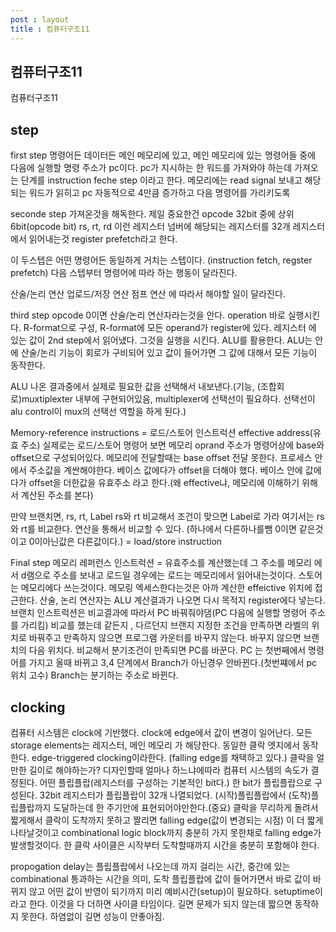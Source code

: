 ```yaml
---
post : layout
title : 컴퓨터구조11
---
```

## 컴퓨터구조11
컴퓨터구조11
## step
first step
명령어든 데이터든 메인 메모리에 있고, 메인 메모리에 있는 명령어들 중에 다음에 실행할 명령 주소가 pc이다. pc가 지시하는 한 워드를 가져와야 하는데 가져오는 단계를 instruction feche step 이라고 한다.
메모리에는 read signal 보내고 해당되는 워드가 읽히고 pc 자동적으로 4만큼 증가하고 다음 명령어를 가리키도록 

seconde step
가져온것을 해독한다. 제일 중요한건 opcode 32bit 중에 상위 6bit(opcode bit) rs, rt, rd 이런 레지스터 넘버에 해당되는 레지스터를 32개 레지스터에서 읽어내는것 register prefetch라고 한다.

이 두스텝은 어떤 명령어든 동일하게 거치는 스텝이다. (instruction fetch, regster prefetch)
다음 스텝부터 명령어에 따라 하는 행동이 달라진다.

산술/논리 연산
업로드/저장 연산
점프 연산 
에 따라서 해야할 일이 달라진다.

third step
opcode 0이면 산술/논리 연산자라는것을 안다. operation 바로 실행시킨다. R-format으로 구성, R-format에 모든 operand가 register에 있다. 레지스터 에 있는 값이 2nd step에서 읽어냈다. 그것을 실행을 시킨다. ALU를 활용한다. ALU는 안에 산술/논리 기능이 회로가 구비되어 있고 값이 들어가면 그 값에 대해서 모든 기능이 동작한다.

ALU 나온 결과중에서 실제로 필요한 값을 선택해서 내보낸다.(기능, (조합회로)muxtiplexter 내부에 구현되어있음, multiplexer에 선택선이 필요하다. 선택선이 alu control이 mux의 선택선 역할을 하게 된다.)

Memory-reference instructions = 로드/스토어 인스트럭션
effective address(유효 주소) 실제로는 로드/스토어 명령어 보면 메모리 oprand 주소가 명령어상에 base와 offset으로 구성되어있다. 메모리에 전달할때는 base offset 전달 못한다. 프로세스 안에서 주소값을 계싼해야한다. 베이스 값에다가 offset을 더해야 했다. 베이스 안에 값에 다가 offset을 더한값을 유효주소 라고 한다.(왜 effective냐, 메모리에 이해하기 위해서 계산된 주소를 본다)

만약 브랜치면, rs, rt, Label rs와 rt 비교해서 조건이 맞으면 Label로 가라 여기서는 rs와 rt를 비교한다. 연산을 통해서 비교할 수 있다. (하나에서 다른하나를뺌 0이면 같은것이고 0이아닌값은 다른값이다.) = load/store instruction

Final step
메모리 레퍼런스 인스트럭션 = 유효주소를 계산했는데 그 주소를 메모리 에서 d램으로 주소를 보내고 로드일 경우에는 로드는 메모리에서 읽어내는것이다. 스토어는 메모리에다 쓰는것이다. 메모링 엑세스한다는것은 아까 계산한 effeictive 위치에 접근한다. 산술, 논리 연산자는 ALU 계산결과가 나오면 다시 목적지 register에다 넣는다. 브랜치 인스트럭션은 비교결과에 따라서 PC 바꿔줘야댐(PC 다음에 실행할 명령어 주소를 가리킴) 비교를 했는데 같든지 , 다르던지 브랜지 지정한 조건을 만족하면 라벨의 위치로 바꿔주고 만족하지 않으면 프로그램 카운터를 바꾸지 않는다. 바꾸지 않으면 브랜치의 다음 위치다.
비교해서 분기조건이 만족되면 PC를 바꾼다.
PC 는 첫번째에서 명령어를 가지고 올때 바뀌고 3,4 단계에서 Branch가 아닌경우 안바뀐다.(첫번쨰에서 pc 위치 고수) Branch는 분기하는 주소로 바뀐다.

## clocking
컴퓨터 시스템은 clock에 기반했다.
clock에 edge에서 값이 변경이 일어난다. 모든 storage elements는 레지스터, 메인 메모리 가 해당한다. 동일한 클락 엣지에서 동작한다. edge-triggered clocking이라한다. (falling edge를 채택하고 있다.)
클락을 얼만한 길이로 해야하는가? 디자인할때 얼마나 하느냐에따라 컴퓨터 시스템의 속도가 결정된다. 어떤 플립플랍(레지스터를 구성하는 기본적인 bit다.) 한 bit가 플립플랍으로 구성된다.
32bit 레지스터가 플립플랍이 32개 나열되었다. 
(시작)플립플랍에서 (도착)플립플랍까지 도달하는데 한 주기안에 표현되어야만한다.(중요)
클락을 무리하게 돌려서 짧게해서 클락이 도착까지 못하고 짤리면 falling edge(값이 변경되는 시점)
 이 더 짧게 나타날것이고 combinational logic block까지 충분히 가지 못한채로 falling edge가 발생할것이다. 한 클락 사이클은 시작부터 도착할때까지 시간을 충분히 포함해야 한다.

propogation delay는 플립플랍에서 나오는데 까지 걸리는 시간, 중간에 있는 combinational 통과하는 시간을 의미, 도착 플립플랍에 값이 들어가면서 바로 값이 바뀌지 않고 어떤 값이 반영이 되기까지 미리 예비시간(setup)이 필요하다. setuptime이라고 한다.
이것을 다 더하면 사이클 타임이다. 길면 문제가 되지 않는데 짧으면 동작하지 못한다. 하염없이 길면 성능이 안좋아짐.
